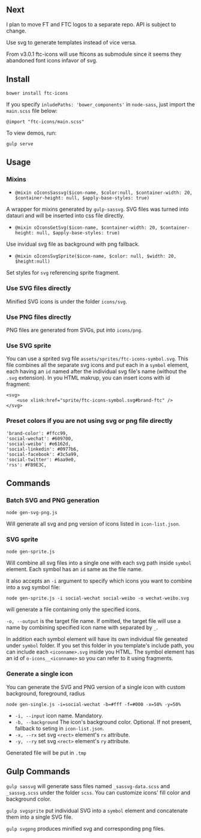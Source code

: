 ## Next
I plan to move FT and FTC logos to a separate repo. API is subject to change.

Use svg to generate templates instead of vice versa.

From v3.0.1 ftc-icons will use fticons as submodule since it seems they abandoned font icons infavor of svg.

## Install
`bower install ftc-icons`

If you specify `inludePaths: 'bower_components'` in `node-sass`, just import the `main.scss` file below:

    @import "ftc-icons/main.scss"

To view demos, run:

    gulp serve

## Usage

### Mixins

- `@mixin oIconsSassvg($icon-name, $color:null, $container-width: 20, $container-height: null, $apply-base-styles: true)`

A wrapper for mixins generated by `gulp-sassvg`. SVG files was turned into datauri and will be inserted into css file directly.

- `@mixin oIconsGetSvg($icon-name, $container-width: 20, $container-height: null, $apply-base-styles: true)`

Use invidual svg file as background with png fallback.

- `@mixin oIconsSvgSprite($icon-name, $color: null, $width: 20, $height:null)`

Set styles for `svg` referencing sprite fragment.


### Use SVG files directly

Minified SVG icons is under the folder `icons/svg`.

### Use PNG files directly

PNG files are generated from SVGs, put into `icons/png`.

### Use SVG sprite

You can use a sprited svg file `assets/sprites/ftc-icons-symbol.svg`. This file combines all the separate svg icons and put each in a `symbol` element, each having an `id` named after the individual svg file's name (without the `.svg` extension). In you HTML makrup, you can insert icons with id fragment:

	<svg>
		<use xlink:href="sprite/ftc-icons-symbol.svg#brand-ftc" />
	</svg>

### Preset colors if you are not using svg or png file directly
```
'brand-color': #ffcc99,
'social-wechat': #609700,
'social-weibo': #e6162d,
'social-linkedin': #0977b6,
'social-facebook': #3c5a99,
'social-twitter': #6aa9e0,
'rss': #FB9E3C,
```

## Commands

### Batch SVG and PNG generation
```
node gen-svg-png.js
```
Will generate all svg and png version of icons listed in `icon-list.json`.


### SVG sprite
```
node gen-sprite.js
```
Will combine all svg files into a single one with each svg path inside `symbol` element. Each symbol has an `id` same as the file name.

It also accepts an `-i` argument to specify which icons you want to combine into a svg symbol file:
```
node gen-sprite.js -i social-wechat social-weibo -o wechat-weibo.svg
```
will generate a file containing only the specified icons.

`-o, --output` is the target file name. If omitted, the target file will use a name by combining specified icon name with separated by `_`.

In addition each symbol element will have its own individual file geneated under `symbol` folder. If you set this folder in you template's include path, you can include each `<iconname>.svg` inside you HTML. The symbol element has an id of `o-icons__<iconname>` so you can refer to it using fragments.


### Generate a single icon
You can generate the SVG and PNG version of a single icon with custom background, foreground, radius
```
node gen-single.js -i=social-wechat -b=#fff -f=#000 -x=50% -y=50%
```

- `-i, --input` icon name. Mandatory.
- `-b, --background` The icon's background color. Optional. If not present, fallback to seting in `icon-list.json`.
- `-x, --rx` set svg `<rect>` element's `rx` attribute.
- `-y, --ry` set svg `<rect>` element's `ry` attribute.

Generated file will be put in `.tmp`

## Gulp Commands

`gulp sassvg` will generate sass files named `_sassvg-data.scss` and `_sassvg.scss` under the folder `scss`. You can customize icons' fill color and background color.

`gulp svgsprite` put individual SVG into a `symbol` element and concatenate them into a single SVG file.

`gulp svgpng` produces minified svg and corresponding png files.
